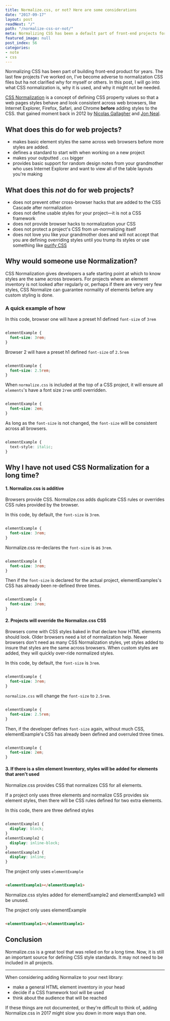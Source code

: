 ```yaml
---
title: Normalize.css, or not? Here are some considerations
date: "2017-09-17"
layout: post
readNext: "/"
path: "/normalize-css-or-not/"
meta: Normalizing CSS has been a default part of front-end projects for years. This post questions that and provides some points on why normalizing css may not be needed.
featured_image: null
post_index: 56
categories:
- note
- css
---
```


Normalizing CSS has been part of building front-end product for years. The last few projects I've worked on, I've become adverse to normalization CSS files but ha not clarified why for myself or others. In this post, I will go into what CSS normalization is, why it is used, and why it might not be needed.

[CSS Normalization](https://necolas.github.io/normalize.css/) is a concept of defining CSS property values so that a web pages styles behave and look consistent across web browsers, like Internet Explorer, Firefox, Safari, and Chrome **before** adding styles to the CSS. that gained moment back in 2012 by [Nicolas Gallagher](https://twitter.com/necolas) and [Jon Neal](https://twitter.com/jon_neal).

## What does this do for web projects?

- makes basic element styles the same across web browsers before more styles are added.
- defines a standard to start with when working on a new project
- makes your outputted `.css` bigger
- provides basic support for random design notes from your grandmother who uses Internet Explorer and want to view all of the table layouts you're making

## What does this _not_ do for web projects?

- does not prevent other cross-browser hacks that are added to the CSS Cascade after normalization
- does not define usable styles for your project—it is not a CSS framework
- does not provide browser hacks to normalization your CSS
- does not protect a project's CSS from un-normalizing itself
- does not love you like your grandmother does and will not accept that you are defining overriding styles until you trump its styles or use something like [purify CSS](https://github.com/purifycss/purifycss)

## Why would someone use Normalization?

CSS Normalization gives developers a safe starting point at which to know styles are the same across browsers. For projects where an element inventory is not looked after regularly or, perhaps if there are very very few styles, CSS Normalize can guarantee normality of elements before any custom styling is done.

### A quick example of how

In this code, browser one will have a preset h1 defined `font-size` of `3rem`

```css

elementExample {
  font-size: 3rem;
}

```

Browser 2 will have a preset h1 defined `font-size` of `2.5rem`

```css

elementExample {
  font-size: 2.5rem;
}

```

When `normalize.css` is included at the top of a CSS project, it will ensure all `elements`'s have a font size `2rem` until overridden.

```css

elementExample {
  font-size: 2em;
}

```


As long as the `font-size` is not changed, the `font-size` will be consistent across all browsers.

```css

elementExample {
  text-style: italic;
}

```

## Why I have not used CSS Normalization for a long time?

#### 1. Normalize.css is additive

Browsers provide CSS. Normalize.css adds duplicate CSS rules or overrides CSS rules provided by the browser.

In this code, by default, the `font-size` is `3rem`.

```css

elementExample {
  font-size: 3rem;
}

```

Normalize.css re-declares the `font-size` is as `3rem`.

```css

elementExample {
  font-size: 3rem;
}

```

Then if the `font-size` is declared for the actual project, elementExamples's CSS has already been re-defined three times.

```css

elementExample {
  font-size: 3rem;
}

```

#### 2. Projects will override the Normalize.css CSS

Browsers come with CSS styles baked in that declare how HTML elements should look. Older browsers need a lot of normalization help. Newer browsers don't need as many CSS Normalization styles, yet styles added to insure that styles are the same across browsers. When custom styles are added, they will quickly over-ride normalized styles.

In this code, by default, the `font-size` is `3rem`.

```css

elementExample {
  font-size: 3rem;
}

```

`normalize.css` will change the `font-size` to `2.5rem`.

```css

elementExample {
  font-size: 2.5rem;
}

```

Then, if the developer defines `font-size` again, without much CSS, elementExample's CSS has already been defined and overruled three times.

```css

elementExample {
  font-size: 2em;
}

````

#### 3. If there is a slim element Inventory, styles will be added for elements that aren't used

Normalize.css provides CSS that normalizes CSS for all elements.

If a project only uses three elements and normalize CSS provides six element styles, then there will be CSS rules defined for two extra elements.


In this code, there are three defined styles

```css

elementExample1 {
  display: block;
}
elementExample2 {
  display: inline-block;
}
elementExample3 {
  display: inline;
}

```


The project only uses `elementExample`

```html

<elementExample1></elementExample1>

```

Normalize.css styles added for elementExample2 and elementExample3 will be unused.

The project only uses elementExample

```html

<elementExample1></elementExample1>

```

## Conclusion

Normalize.css is a great tool that was relied on for a long time. Now, it is still an important source for defining CSS style standards. It may not need to be included in all projects.

---

When considering adding Normalize to your next library:

- make a general HTML element inventory in your head
- decide if a CSS framework tool will be used
- think about the audience that will be reached

If these things are not documented, or they're difficult to think of, adding Normalize.css in 2017 might slow you down in more ways than one.

